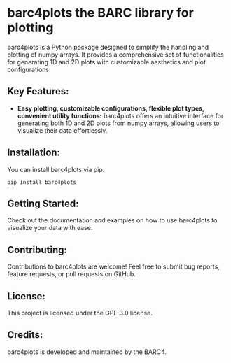 # barc4plots the **BARC** library for plotting

barc4plots is a Python package designed to simplify the handling and plotting of numpy arrays. 
It provides a comprehensive set of functionalities for generating 1D and 2D plots with customizable aesthetics and plot configurations.

## Key Features:

- **Easy plotting, customizable configurations, flexible plot types, convenient utility functions:** barc4plots offers an intuitive interface for generating both 1D and 2D plots from numpy arrays, allowing users to visualize their data effortlessly.

## Installation:

You can install barc4plots via pip:

```
pip install barc4plots
```

## Getting Started:

Check out the documentation and examples on how to use barc4plots to visualize your data with ease.

## Contributing:

Contributions to barc4plots are welcome! Feel free to submit bug reports, feature requests, or pull requests on GitHub.

## License:

This project is licensed under the GPL-3.0 license.

## Credits:

barc4plots is developed and maintained by the BARC4.
